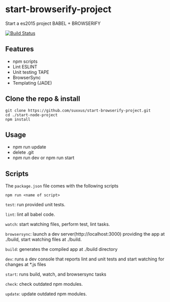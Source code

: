 # start-browserify-project
Start a es2015 project BABEL + BROWSERIFY

[![Build Status](https://travis-ci.org/suxxus/start-browserify-project.svg?branch=master)](https://travis-ci.org/suxxus/start-browserify-project)

## Features ###
* npm scripts
* Lint ESLINT
* Unit testing TAPE
* BrowserSync
* Templating (JADE)

## Clone the repo & install
```
git clone https://github.com/suxxus/start-browserify-project.git
cd ./start-node-project
npm install
```
## Usage
* npm run update
* delete .git
* npm run dev or npm run start

## Scripts

The `package.json` file comes with the following scripts

`npm run <name of script>`

`test`: run provided unit tests.

`lint`: lint all babel code.

`watch`: start watching files, perform test, lint tasks.

`browsersync`: launch a dev server(http://localhost:3000) providing the app at ./build, start watching files at ./build.

`build`: generates the compiled app at ./build directory

`dev`:  runs a dev console that reports lint and unit tests and start watching for changes at *.js files

`start`: runs build, watch, and browsersync tasks

`check`: check outdated npm modules.

`update`: update outdated npm modules.

